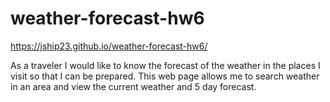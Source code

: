 # weather-forecast-hw6

https://jship23.github.io/weather-forecast-hw6/


As a traveler I would like to know the forecast of the weather in the places I visit so that I can be prepared. This web page allows me to search weather in an area and view the current weather and 5 day forecast.